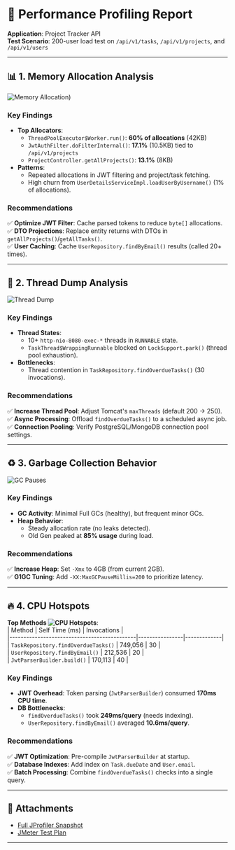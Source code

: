 # 🚀 Performance Profiling Report
**Application**: Project Tracker API  
**Test Scenario**: 200-user load test on `/api/v1/tasks`, `/api/v1/projects`, and `/api/v1/users`

---

## 📊 1. Memory Allocation Analysis
![Memory Allocation](https://github.com/thenoblet/project-tracker/blob/15f827431b8946c17b3cb0a765a9c1333c345682/src/main/resources/images/memory_allocation.png))

### Key Findings
- **Top Allocators**:
    - `ThreadPoolExecutor$Worker.run()`: **60% of allocations** (42KB)
    - `JwtAuthFilter.doFilterInternal()`: **17.1%** (10.5KB) tied to `/api/v1/projects`
    - `ProjectController.getAllProjects()`: **13.1%** (8KB)
- **Patterns**:
    - Repeated allocations in JWT filtering and project/task fetching.
    - High churn from `UserDetailsServiceImpl.loadUserByUsername()` (1% of allocations).

### Recommendations
✅ **Optimize JWT Filter**: Cache parsed tokens to reduce `byte[]` allocations.  
✅ **DTO Projections**: Replace entity returns with DTOs in `getAllProjects()`/`getAllTasks()`.  
✅ **User Caching**: Cache `UserRepository.findByEmail()` results (called 20+ times).

---

## 🧵 2. Thread Dump Analysis
![Thread Dump](https://github.com/thenoblet/project-tracker/blob/15f827431b8946c17b3cb0a765a9c1333c345682/src/main/resources/images/thread_dump.png)

### Key Findings
- **Thread States**:
    - 10+ `http-nio-8080-exec-*` threads in `RUNNABLE` state.
    - `TaskThread$WrappingRunnable` blocked on `LockSupport.park()` (thread pool exhaustion).
- **Bottlenecks**:
    - Thread contention in `TaskRepository.findOverdueTasks()` (30 invocations).

### Recommendations
✅ **Increase Thread Pool**: Adjust Tomcat's `maxThreads` (default 200 → 250).  
✅ **Async Processing**: Offload `findOverdueTasks()` to a scheduled async job.  
✅ **Connection Pooling**: Verify PostgreSQL/MongoDB connection pool settings.

---

## ♻️ 3. Garbage Collection Behavior
![GC Pauses](https://github.com/thenoblet/project-tracker/blob/15f827431b8946c17b3cb0a765a9c1333c345682/src/main/resources/images/gc_pauses.png)

### Key Findings
- **GC Activity**: Minimal Full GCs (healthy), but frequent minor GCs.
- **Heap Behavior**:
    - Steady allocation rate (no leaks detected).
    - Old Gen peaked at **85% usage** during load.

### Recommendations
✅ **Increase Heap**: Set `-Xmx` to 4GB (from current 2GB).  
✅ **G1GC Tuning**: Add `-XX:MaxGCPauseMillis=200` to prioritize latency.

---

## 🔥 4. CPU Hotspots
**Top Methods ![CPU Hotspots](https://github.com/thenoblet/project-tracker/blob/15f827431b8946c17b3cb0a765a9c1333c345682/src/main/resources/images/cpu_hotspots.png)**:  
| Method                                      | Self Time (ms) | Invocations |  
|---------------------------------------------|----------------|-------------|  
| `TaskRepository.findOverdueTasks()`         | 749,056        | 30          |  
| `UserRepository.findByEmail()`              | 212,536        | 20          |  
| `JwtParserBuilder.build()`                  | 170,113        | 40          |

### Key Findings
- **JWT Overhead**: Token parsing (`JwtParserBuilder`) consumed **170ms CPU time**.
- **DB Bottlenecks**:
    - `findOverdueTasks()` took **249ms/query** (needs indexing).
    - `UserRepository.findByEmail()` averaged **10.6ms/query**.

### Recommendations
✅ **JWT Optimization**: Pre-compile `JwtParserBuilder` at startup.  
✅ **Database Indexes**: Add index on `Task.dueDate` and `User.email`.  
✅ **Batch Processing**: Combine `findOverdueTasks()` checks into a single query.

---

## 📎 Attachments
- [Full JProfiler Snapshot](https://github.com/thenoblet/project-tracker/blob/15f827431b8946c17b3cb0a765a9c1333c345682/src/main/resources/shots/snapshots/jprofiler_snapshot.jps)
- [JMeter Test Plan](https://github.com/thenoblet/project-tracker/blob/15f827431b8946c17b3cb0a765a9c1333c345682/src/main/resources/shots/test_plans/jmeter_testplan.jmx)

---
